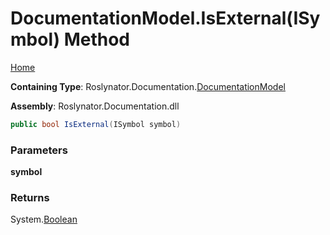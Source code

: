 <a name="_top"></a>

# DocumentationModel\.IsExternal\(ISymbol\) Method

[Home](../../../../README.md#_top)

**Containing Type**: Roslynator\.Documentation\.[DocumentationModel](../README.md#_top)

**Assembly**: Roslynator\.Documentation\.dll

```csharp
public bool IsExternal(ISymbol symbol)
```

### Parameters

**symbol**

### Returns

System\.[Boolean](https://docs.microsoft.com/en-us/dotnet/api/system.boolean)

